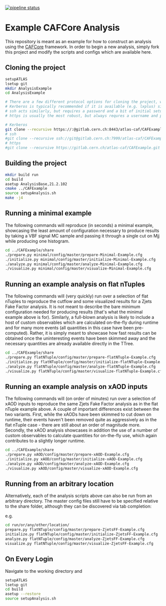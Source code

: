 [![pipeline status](https://gitlab.cern.ch/atlas-caf/CAFExample/badges/master/pipeline.svg)](https://gitlab.cern.ch/atlas-caf/CAFExample/commits/master)

Example CAFCore Analysis
=========================

This repository is meant as an example for how to construct an analysis using the [CAFCore](https://gitlab.cern.ch/atlas-caf/CAFCore) framework. In order to begin a new analysis, simply fork this project and modify the scripts and configs which are available here.

Cloning the project
--------------------

```bash
setupATLAS
lsetup git
mkdir AnalysisExample
cd AnalysisExample

# There are a few different protocol options for cloning the project, which are all provided at the top of the main page of the repository.
# Kerberos is typically recommended if it is available (e.g. lxplus) since it does not require a username or password when interacting with remote repositories.
# ssh acts similarly, but requires a password and a bit of initial setup
# https is usually the most robust, but always requres a username and password

# Kerberos
git clone --recursive https://:@gitlab.cern.ch:8443/atlas-caf/CAFExample.git
# ssh
#git clone --recursive ssh://git@gitlab.cern.ch:7999/atlas-caf/CAFExample.git
# https
#git clone --recursive https://gitlab.cern.ch/atlas-caf/CAFExample.git
```

Building the project
---------------------

```bash
mkdir build run
cd build
asetup AnalysisBase,21.2.102
cmake ../CAFExample
source setupAnalysis.sh
make -j4
```

Running a minimal example
-------------------------

The following commands will reproduce (in seconds) a minimal example, showcasing the least amount of configuration necessary to produce results by taking a VBF signal MC sample and passing it through a single cut on Mjj while producing one histogram.

```bash
cd ../CAFExample/share
./prepare.py minimal/config/master/prepare-Minimal-Example.cfg
./initialize.py minimal/config/master/initialize-Minimal-Example.cfg
./analyze.py minimal/config/master/analyze-Minimal-Example.cfg
./visualize.py minimal/config/master/visualize-Minimal-Example.cfg
```

Running an example analysis on flat nTuples
-------------------------------------------

The following commands will (very quickly) run over a selection of flat nTuples to reproduce the cutflow and some visualized results for a Zjets Fake Factor analysis. It is not meant to describe the bare minimum configuration needed for producing results (that's what the minimal example above is for).
Similarly, a full-blown analysis is likely to include a host of custom observables which are calculated on-the-fly during runtime and for many more events (all quantities in this case have been pre-computed).
Rather, it is simply meant to showcase how fast results can be obtained once the uninteresting events have been skimmed away and the necessary quantities are already available directly in the TTree.

```bash
cd ../CAFExample/share
./prepare.py flatNTuple/config/master/prepare-flatNTuple-Example.cfg
./initialize.py flatNTuple/config/master/initialize-flatNTuple-Example.cfg
./analyze.py flatNTuple/config/master/analyze-flatNTuple-Example.cfg
./visualize.py flatNTuple/config/master/visualize-flatNTuple-Example.cfg
```

Running an example analysis on xAOD inputs
------------------------------------------

The following commands will (on order of minutes) run over a selection of xAOD inputs to reproduce the same Zjets Fake Factor analysis as in the flat nTuple example above. A couple of important differences exist between the two variants. First, while the xAODs have been skimmed to cut down on runtime, their events haven't been removed quite as aggressively as in the flat nTuple case - there are still about an order of magnitude more. Secondly, the xAOD analysis showcases in addition the use of a number of custom observables to calculate quantities for on-the-fly use, which again contributes to a slightly longer runtime.

```bash
cd ../CAFExample/share
./prepare.py xAOD/config/master/prepare-xAOD-Example.cfg
./initialize.py xAOD/config/master/initialize-xAOD-Example.cfg
./analyze.py xAOD/config/master/analyze-xAOD-Example.cfg
./visualize.py xAOD/config/master/visualize-xAOD-Example.cfg
```

Running from an arbitrary location
----------------------------------

Alternatively, each of the analysis scripts above can also be run from an arbitrary directory. The master config files still have to be specified relative to the share folder, although they can be discovered via tab completion:

e.g.

```bash
cd run/or/any/other/location/
prepare.py flatNTuple/config/master/prepare-ZjetsFF-Example.cfg
initialize.py flatNTuple/config/master/initialize-ZjetsFF-Example.cfg
analyze.py flatNTuple/config/master/analyze-ZjetsFF-Example.cfg
visualize.py flatNTuple/config/master/visualize-ZjetsFF-Example.cfg
```

On Every Login
--------------

Navigate to the working directory and

```bash
setupATLAS
lsetup git
cd build
asetup --restore
source setupAnalysis.sh
```
